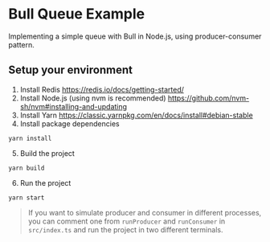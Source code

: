 # Bull Queue Example
Implementing a simple queue with Bull in Node.js, using producer-consumer pattern.

## Setup your environment
1. Install Redis https://redis.io/docs/getting-started/
2. Install Node.js (using nvm is recommended) https://github.com/nvm-sh/nvm#installing-and-updating
3. Install Yarn https://classic.yarnpkg.com/en/docs/install#debian-stable
4. Install package dependencies
```
yarn install
```
5. Build the project
```
yarn build
```
6. Run the project
```
yarn start
```

> If you want to simulate producer and consumer in different processes, you can comment one from `runProducer` and `runConsumer` in `src/index.ts` and run the project in two different terminals.


